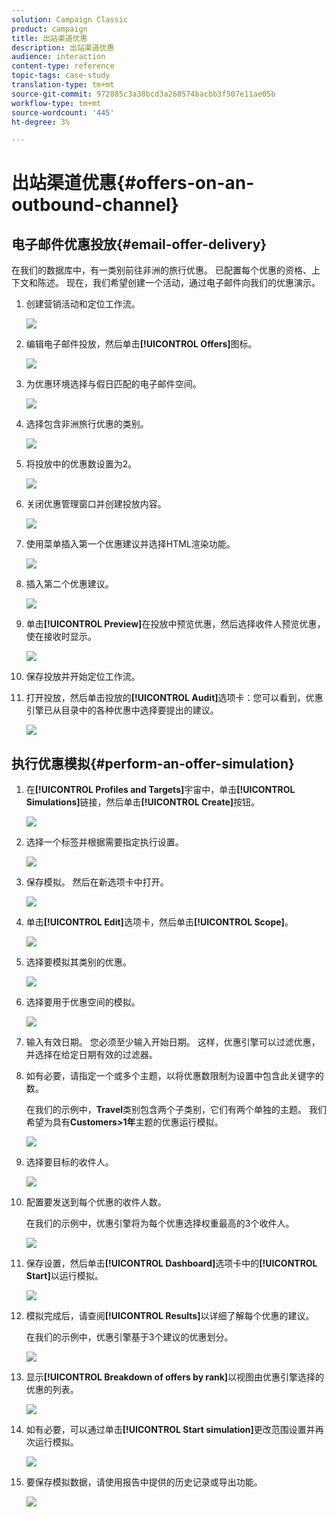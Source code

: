 ```yaml
---
solution: Campaign Classic
product: campaign
title: 出站渠道优惠
description: 出站渠道优惠
audience: interaction
content-type: reference
topic-tags: case-study
translation-type: tm+mt
source-git-commit: 972885c3a38bcd3a260574bacbb3f507e11ae05b
workflow-type: tm+mt
source-wordcount: '445'
ht-degree: 3%

---
```



# 出站渠道优惠{#offers-on-an-outbound-channel}

## 电子邮件优惠投放{#email-offer-delivery}

在我们的数据库中，有一类别前往非洲的旅行优惠。 已配置每个优惠的资格、上下文和陈述。 现在，我们希望创建一个活动，通过电子邮件向我们的优惠演示。

1. 创建营销活动和定位工作流。

   ![](assets/offer_delivery_example_001.png)

1. 编辑电子邮件投放，然后单击&#x200B;**[!UICONTROL Offers]**&#x200B;图标。

   ![](assets/offer_delivery_example_002.png)

1. 为优惠环境选择与假日匹配的电子邮件空间。

   ![](assets/offer_delivery_example_003.png)

1. 选择包含非洲旅行优惠的类别。

   ![](assets/offer_delivery_example_004.png)

1. 将投放中的优惠数设置为2。

   ![](assets/offer_delivery_example_005.png)

1. 关闭优惠管理窗口并创建投放内容。

   ![](assets/offer_delivery_example_006.png)

1. 使用菜单插入第一个优惠建议并选择HTML渲染功能。

   ![](assets/offer_delivery_example_007.png)

1. 插入第二个优惠建议。

   ![](assets/offer_delivery_example_008.png)

1. 单击&#x200B;**[!UICONTROL Preview]**&#x200B;在投放中预览优惠，然后选择收件人预览优惠，使在接收时显示。

   ![](assets/offer_delivery_example_009.png)

1. 保存投放并开始定位工作流。
1. 打开投放，然后单击投放的&#x200B;**[!UICONTROL Audit]**&#x200B;选项卡：您可以看到，优惠引擎已从目录中的各种优惠中选择要提出的建议。

   ![](assets/offer_delivery_example_010.png)

## 执行优惠模拟{#perform-an-offer-simulation}

1. 在&#x200B;**[!UICONTROL Profiles and Targets]**&#x200B;宇宙中，单击&#x200B;**[!UICONTROL Simulations]**&#x200B;链接，然后单击&#x200B;**[!UICONTROL Create]**&#x200B;按钮。

   ![](assets/offer_simulation_001.png)

1. 选择一个标签并根据需要指定执行设置。

   ![](assets/offer_simulation_example_002.png)

1. 保存模拟。 然后在新选项卡中打开。

   ![](assets/offer_simulation_example_003.png)

1. 单击&#x200B;**[!UICONTROL Edit]**&#x200B;选项卡，然后单击&#x200B;**[!UICONTROL Scope]**。

   ![](assets/offer_simulation_example_004.png)

1. 选择要模拟其类别的优惠。

   ![](assets/offer_simulation_example_005.png)

1. 选择要用于优惠空间的模拟。

   ![](assets/offer_simulation_example_006.png)

1. 输入有效日期。 您必须至少输入开始日期。 这样，优惠引擎可以过滤优惠，并选择在给定日期有效的过滤器。
1. 如有必要，请指定一个或多个主题，以将优惠数限制为设置中包含此关键字的数。

   在我们的示例中，**Travel**&#x200B;类别包含两个子类别，它们有两个单独的主题。 我们希望为具有&#x200B;**Customers>1年**&#x200B;主题的优惠运行模拟。

   ![](assets/offer_simulation_example_007.png)

1. 选择要目标的收件人。

   ![](assets/offer_simulation_example_008.png)

1. 配置要发送到每个优惠的收件人数。

   在我们的示例中，优惠引擎将为每个优惠选择权重最高的3个收件人。

   ![](assets/offer_simulation_example_009.png)

1. 保存设置，然后单击&#x200B;**[!UICONTROL Dashboard]**&#x200B;选项卡中的&#x200B;**[!UICONTROL Start]**&#x200B;以运行模拟。

   ![](assets/offer_simulation_example_010.png)

1. 模拟完成后，请查阅&#x200B;**[!UICONTROL Results]**&#x200B;以详细了解每个优惠的建议。

   在我们的示例中，优惠引擎基于3个建议的优惠划分。

   ![](assets/offer_simulation_example_011.png)

1. 显示&#x200B;**[!UICONTROL Breakdown of offers by rank]**&#x200B;以视图由优惠引擎选择的优惠的列表。

   ![](assets/offer_simulation_example_012.png)

1. 如有必要，可以通过单击&#x200B;**[!UICONTROL Start simulation]**&#x200B;更改范围设置并再次运行模拟。

   ![](assets/offer_simulation_example_010.png)

1. 要保存模拟数据，请使用报告中提供的历史记录或导出功能。

   ![](assets/offer_simulation_example_013.png)

